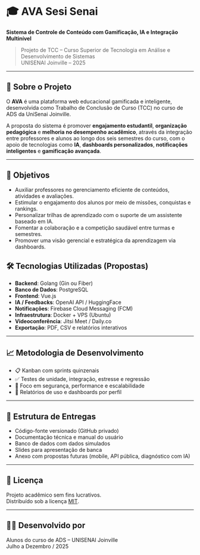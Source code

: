 # 🎓 AVA Sesi Senai

**Sistema de Controle de Conteúdo com Gamificação, IA e Integração Multinível**

> Projeto de TCC – Curso Superior de Tecnologia em Análise e Desenvolvimento de Sistemas  
> UNISENAI Joinville – 2025

---

## 📘 Sobre o Projeto

O **AVA** é uma plataforma web educacional gamificada e inteligente, desenvolvida como Trabalho de Conclusão de Curso (TCC) no curso de ADS da UniSenai Joinville.

A proposta do sistema é promover **engajamento estudantil**, **organização pedagógica** e **melhoria no desempenho acadêmico**, através da integração entre professores e alunos ao longo dos seis semestres do curso, com o apoio de tecnologias como **IA**, **dashboards personalizados**, **notificações inteligentes** e **gamificação avançada**.

---

## 🎯 Objetivos

- Auxiliar professores no gerenciamento eficiente de conteúdos, atividades e avaliações.
- Estimular o engajamento dos alunos por meio de missões, conquistas e rankings.
- Personalizar trilhas de aprendizado com o suporte de um assistente baseado em IA.
- Fomentar a colaboração e a competição saudável entre turmas e semestres.
- Promover uma visão gerencial e estratégica da aprendizagem via dashboards.

## 🛠 Tecnologias Utilizadas (Propostas)

- **Backend**: Golang (Gin ou Fiber)
- **Banco de Dados**: PostgreSQL
- **Frontend**: Vue.js 
- **IA / Feedbacks**: OpenAI API / HuggingFace
- **Notificações**: Firebase Cloud Messaging (FCM)
- **Infraestrutura**: Docker + VPS (Ubuntu)
- **Videoconferência**: Jitsi Meet / Daily.co
- **Exportação**: PDF, CSV e relatórios interativos

---

## 📈 Metodologia de Desenvolvimento

- 📋 Kanban com sprints quinzenais
- ✅ Testes de unidade, integração, estresse e regressão
- 🔐 Foco em segurança, performance e escalabilidade
- 🔎 Relatórios de uso e dashboards por perfil

---

## 📁 Estrutura de Entregas

- Código-fonte versionado (GitHub privado)
- Documentação técnica e manual do usuário
- Banco de dados com dados simulados
- Slides para apresentação de banca
- Anexo com propostas futuras (mobile, API pública, diagnóstico com IA)

---

## 📄 Licença

Projeto acadêmico sem fins lucrativos.  
Distribuído sob a licença [MIT](https://opensource.org/licenses/MIT).

---

## 👨‍🏫 Desenvolvido por

Alunos do curso de ADS – UNISENAI Joinville  
Julho a Dezembro / 2025  
